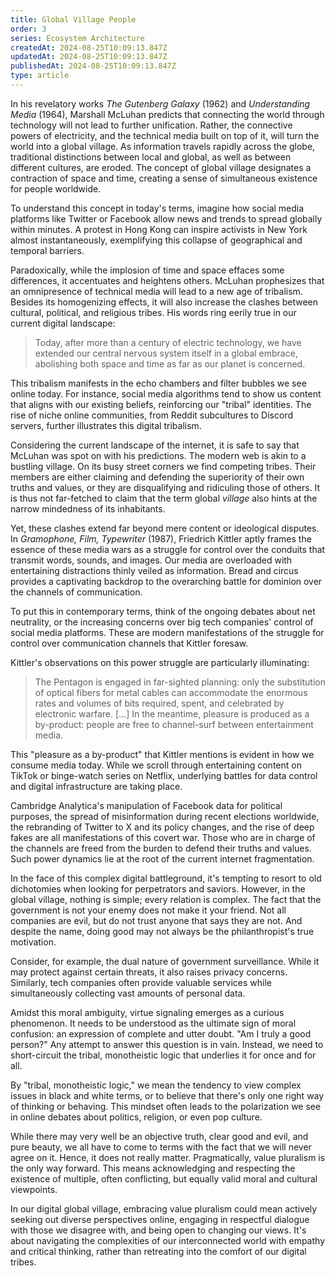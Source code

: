 ```yaml
---
title: Global Village People
order: 3
series: Ecosystem Architecture
createdAt: 2024-08-25T10:09:13.847Z
updatedAt: 2024-08-25T10:09:13.847Z
publishedAt: 2024-08-25T10:09:13.847Z
type: article
---
```


In his revelatory works _The Gutenberg Galaxy_ (1962) and _Understanding Media_ (1964), Marshall McLuhan predicts that connecting the world through technology will not lead to further unification. Rather, the connective powers of electricity, and the technical media built on top of it, will turn the world into a global village. As information travels rapidly across the globe, traditional distinctions between local and global, as well as between different cultures, are eroded. The concept of global village designates a contraction of space and time, creating a sense of simultaneous existence for people worldwide.

To understand this concept in today's terms, imagine how social media platforms like Twitter or Facebook allow news and trends to spread globally within minutes. A protest in Hong Kong can inspire activists in New York almost instantaneously, exemplifying this collapse of geographical and temporal barriers.

Paradoxically, while the implosion of time and space effaces some differences, it accentuates and heightens others. McLuhan prophesizes that an omnipresence of technical media will lead to a new age of tribalism. Besides its homogenizing effects, it will also increase the clashes between cultural, political, and religious tribes. His words ring eerily true in our current digital landscape:

> Today, after more than a century of electric technology, we have extended our central nervous system itself in a global embrace, abolishing both space and time as far as our planet is concerned.

This tribalism manifests in the echo chambers and filter bubbles we see online today. For instance, social media algorithms tend to show us content that aligns with our existing beliefs, reinforcing our "tribal" identities. The rise of niche online communities, from Reddit subcultures to Discord servers, further illustrates this digital tribalism.

Considering the current landscape of the internet, it is safe to say that McLuhan was spot on with his predictions. The modern web is akin to a bustling village. On its busy street corners we find competing tribes. Their members are either claiming and defending the superiority of their own truths and values, or they are disqualifying and ridiculing those of others. It is thus not far-fetched to claim that the term global _village_ also hints at the narrow mindedness of its inhabitants.

Yet, these clashes extend far beyond mere content or ideological disputes. In _Gramophone, Film, Typewriter_ (1987), Friedrich Kittler aptly frames the essence of these media wars as a struggle for control over the conduits that transmit words, sounds, and images. Our media are overloaded with entertaining distractions thinly veiled as information. Bread and circus provides a captivating backdrop to the overarching battle for dominion over the channels of communication.

To put this in contemporary terms, think of the ongoing debates about net neutrality, or the increasing concerns over big tech companies' control of social media platforms. These are modern manifestations of the struggle for control over communication channels that Kittler foresaw.

Kittler's observations on this power struggle are particularly illuminating:

> The Pentagon is engaged in far-sighted planning: only the substitution of optical fibers for metal cables can accommodate the enormous rates and volumes of bits required, spent, and celebrated by electronic warfare. [...] In the meantime, pleasure is produced as a by-product: people are free to channel-surf between entertainment media.

This "pleasure as a by-product" that Kittler mentions is evident in how we consume media today. While we scroll through entertaining content on TikTok or binge-watch series on Netflix, underlying battles for data control and digital infrastructure are taking place.

Cambridge Analytica's manipulation of Facebook data for political purposes, the spread of misinformation during recent elections worldwide, the rebranding of Twitter to X and its policy changes, and the rise of deep fakes are all manifestations of this covert war. Those who are in charge of the channels are freed from the burden to defend their truths and values. Such power dynamics lie at the root of the current internet fragmentation.

In the face of this complex digital battleground, it's tempting to resort to old dichotomies when looking for perpetrators and saviors. However, in the global village, nothing is simple; every relation is complex. The fact that the government is not your enemy does not make it your friend. Not all companies are evil, but do not trust anyone that says they are not. And despite the name, doing good may not always be the philanthropist's true motivation.

Consider, for example, the dual nature of government surveillance. While it may protect against certain threats, it also raises privacy concerns. Similarly, tech companies often provide valuable services while simultaneously collecting vast amounts of personal data.

Amidst this moral ambiguity, virtue signaling emerges as a curious phenomenon. It needs to be understood as the ultimate sign of moral confusion: an expression of complete and utter doubt. "Am I truly a good person?" Any attempt to answer this question is in vain. Instead, we need to short-circuit the tribal, monotheistic logic that underlies it for once and for all.

By "tribal, monotheistic logic," we mean the tendency to view complex issues in black and white terms, or to believe that there's only one right way of thinking or behaving. This mindset often leads to the polarization we see in online debates about politics, religion, or even pop culture.

While there may very well be an objective truth, clear good and evil, and pure beauty, we all have to come to terms with the fact that we will never agree on it. Hence, it does not really matter. Pragmatically, value pluralism is the only way forward. This means acknowledging and respecting the existence of multiple, often conflicting, but equally valid moral and cultural viewpoints.

In our digital global village, embracing value pluralism could mean actively seeking out diverse perspectives online, engaging in respectful dialogue with those we disagree with, and being open to changing our views. It's about navigating the complexities of our interconnected world with empathy and critical thinking, rather than retreating into the comfort of our digital tribes.
